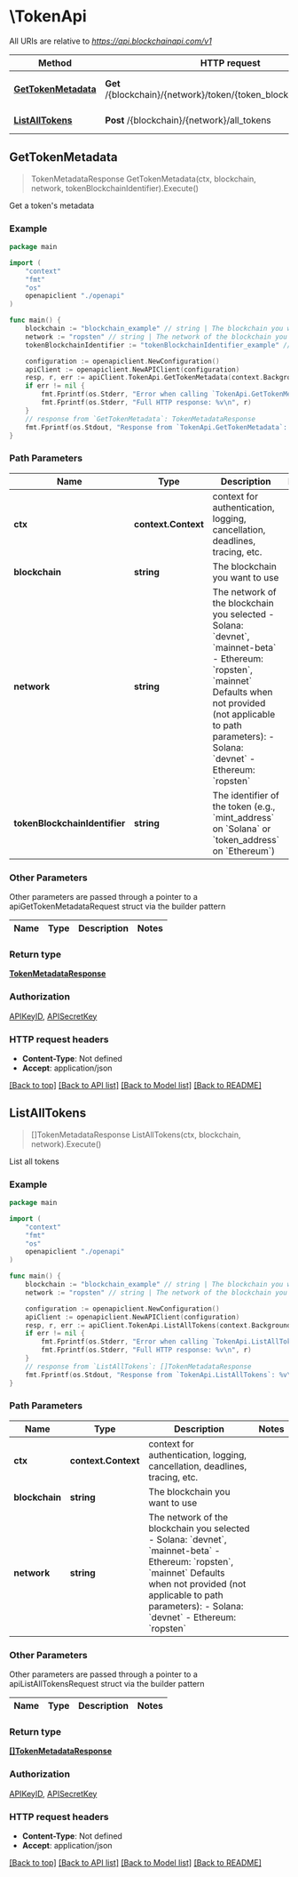 # \TokenApi

All URIs are relative to *https://api.blockchainapi.com/v1*

Method | HTTP request | Description
------------- | ------------- | -------------
[**GetTokenMetadata**](TokenApi.md#GetTokenMetadata) | **Get** /{blockchain}/{network}/token/{token_blockchain_identifier} | Get a token&#39;s metadata
[**ListAllTokens**](TokenApi.md#ListAllTokens) | **Post** /{blockchain}/{network}/all_tokens | List all tokens



## GetTokenMetadata

> TokenMetadataResponse GetTokenMetadata(ctx, blockchain, network, tokenBlockchainIdentifier).Execute()

Get a token's metadata



### Example

```go
package main

import (
    "context"
    "fmt"
    "os"
    openapiclient "./openapi"
)

func main() {
    blockchain := "blockchain_example" // string | The blockchain you want to use 
    network := "ropsten" // string | The network of the blockchain you selected  - Solana: `devnet`, `mainnet-beta` - Ethereum: `ropsten`, `mainnet`  Defaults when not provided (not applicable to path parameters): - Solana: `devnet` - Ethereum: `ropsten`
    tokenBlockchainIdentifier := "tokenBlockchainIdentifier_example" // string | The identifier of the token (e.g., `mint_address` on `Solana` or `token_address` on `Ethereum`) 

    configuration := openapiclient.NewConfiguration()
    apiClient := openapiclient.NewAPIClient(configuration)
    resp, r, err := apiClient.TokenApi.GetTokenMetadata(context.Background(), blockchain, network, tokenBlockchainIdentifier).Execute()
    if err != nil {
        fmt.Fprintf(os.Stderr, "Error when calling `TokenApi.GetTokenMetadata``: %v\n", err)
        fmt.Fprintf(os.Stderr, "Full HTTP response: %v\n", r)
    }
    // response from `GetTokenMetadata`: TokenMetadataResponse
    fmt.Fprintf(os.Stdout, "Response from `TokenApi.GetTokenMetadata`: %v\n", resp)
}
```

### Path Parameters


Name | Type | Description  | Notes
------------- | ------------- | ------------- | -------------
**ctx** | **context.Context** | context for authentication, logging, cancellation, deadlines, tracing, etc.
**blockchain** | **string** | The blockchain you want to use  | 
**network** | **string** | The network of the blockchain you selected  - Solana: &#x60;devnet&#x60;, &#x60;mainnet-beta&#x60; - Ethereum: &#x60;ropsten&#x60;, &#x60;mainnet&#x60;  Defaults when not provided (not applicable to path parameters): - Solana: &#x60;devnet&#x60; - Ethereum: &#x60;ropsten&#x60; | 
**tokenBlockchainIdentifier** | **string** | The identifier of the token (e.g., &#x60;mint_address&#x60; on &#x60;Solana&#x60; or &#x60;token_address&#x60; on &#x60;Ethereum&#x60;)  | 

### Other Parameters

Other parameters are passed through a pointer to a apiGetTokenMetadataRequest struct via the builder pattern


Name | Type | Description  | Notes
------------- | ------------- | ------------- | -------------




### Return type

[**TokenMetadataResponse**](TokenMetadataResponse.md)

### Authorization

[APIKeyID](../README.md#APIKeyID), [APISecretKey](../README.md#APISecretKey)

### HTTP request headers

- **Content-Type**: Not defined
- **Accept**: application/json

[[Back to top]](#) [[Back to API list]](../README.md#documentation-for-api-endpoints)
[[Back to Model list]](../README.md#documentation-for-models)
[[Back to README]](../README.md)


## ListAllTokens

> []TokenMetadataResponse ListAllTokens(ctx, blockchain, network).Execute()

List all tokens



### Example

```go
package main

import (
    "context"
    "fmt"
    "os"
    openapiclient "./openapi"
)

func main() {
    blockchain := "blockchain_example" // string | The blockchain you want to use 
    network := "ropsten" // string | The network of the blockchain you selected  - Solana: `devnet`, `mainnet-beta` - Ethereum: `ropsten`, `mainnet`  Defaults when not provided (not applicable to path parameters): - Solana: `devnet` - Ethereum: `ropsten`

    configuration := openapiclient.NewConfiguration()
    apiClient := openapiclient.NewAPIClient(configuration)
    resp, r, err := apiClient.TokenApi.ListAllTokens(context.Background(), blockchain, network).Execute()
    if err != nil {
        fmt.Fprintf(os.Stderr, "Error when calling `TokenApi.ListAllTokens``: %v\n", err)
        fmt.Fprintf(os.Stderr, "Full HTTP response: %v\n", r)
    }
    // response from `ListAllTokens`: []TokenMetadataResponse
    fmt.Fprintf(os.Stdout, "Response from `TokenApi.ListAllTokens`: %v\n", resp)
}
```

### Path Parameters


Name | Type | Description  | Notes
------------- | ------------- | ------------- | -------------
**ctx** | **context.Context** | context for authentication, logging, cancellation, deadlines, tracing, etc.
**blockchain** | **string** | The blockchain you want to use  | 
**network** | **string** | The network of the blockchain you selected  - Solana: &#x60;devnet&#x60;, &#x60;mainnet-beta&#x60; - Ethereum: &#x60;ropsten&#x60;, &#x60;mainnet&#x60;  Defaults when not provided (not applicable to path parameters): - Solana: &#x60;devnet&#x60; - Ethereum: &#x60;ropsten&#x60; | 

### Other Parameters

Other parameters are passed through a pointer to a apiListAllTokensRequest struct via the builder pattern


Name | Type | Description  | Notes
------------- | ------------- | ------------- | -------------



### Return type

[**[]TokenMetadataResponse**](TokenMetadataResponse.md)

### Authorization

[APIKeyID](../README.md#APIKeyID), [APISecretKey](../README.md#APISecretKey)

### HTTP request headers

- **Content-Type**: Not defined
- **Accept**: application/json

[[Back to top]](#) [[Back to API list]](../README.md#documentation-for-api-endpoints)
[[Back to Model list]](../README.md#documentation-for-models)
[[Back to README]](../README.md)

